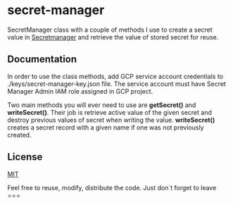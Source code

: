 # secret-manager

SecretManager class with a couple of methods I use to create a secret value in [Secretmanager](https://cloud.google.com/secret-manager) and retrieve the value of stored secret for reuse.


## Documentation

In order to use the class methods, add GCP service account credentials to ./keys/secret-manager-key.json file. The service account must have Secret Manager Admin IAM role assigned in GCP project.

Two main methods you will ever need to use are **getSecret()** and **writeSecret()**. Their job is retrieve active value of the given secret and destroy previous values of secret when writing the value. **writeSecret()** creates a secret record with a given name if one was not previously created.

## License

[MIT](https://choosealicense.com/licenses/mit/)

Feel free to reuse, modify, distribute the code. Just don`t forget to leave ⭐️⭐️⭐️